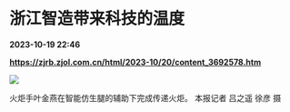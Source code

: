 # 浙江智造带来科技的温度

**2023-10-19 22:46**

**https://zjrb.zjol.com.cn/html/2023-10/20/content_3692578.htm**

![](https://zjrb.zjol.com.cn/images/2023-10/20/zjrb2023102000003v02b007.jpg)

火炬手叶金燕在智能仿生腿的辅助下完成传递火炬。 本报记者 吕之遥 徐彦 摄